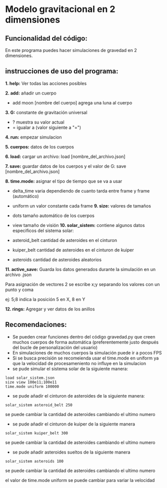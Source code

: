 # Modelo gravitacional en 2 dimensiones

## Funcionalidad del código:
En este programa puedes hacer simulaciones de gravedad en 2 dimensiones.
## instrucciones de uso del programa:
**1. help:** Ver todas las acciones posibles

**2. add:** añadir un cuerpo
- add moon [nombre del cuerpo] agrega una luna al cuerpo 

**3. G:** constante de gravitación universal
	
  - ? muestra su valor actual
  - = igualar a (valor siguiente a \"=\")

**4. run:** empezar simulacion

**5. cuerpos:** datos de los cuerpos

**6. load:** cargar un archivo: load [nombre_del_archivo.json]

**7. save:** guardar datos de los cuerpos y el valor de G: save [nombre_del_archivo.json]

**8. time.mode:** asignar el tipo de tiempo que se va a usar
  
  - delta_time varia dependiendo de cuanto tarda entre frame y frame (automático)
  - uniform un valor constante cada frame
**9. size:** valores de tamaños
  - dots tamaño automático de los cuerpos
  - view tamaño de visión
**10. solar_sistem:** contiene algunos datos especificos del sistema solar:

  - asteroid_belt cantidad de asteroides en el cinturon
  - kuiper_belt cantidad de asteroides en el cinturon de kuiper
  - asteroids cantidad de asteroides aleatorios

**11. active_save:** Guarda los datos generados durante la simulación en un archivo .json

Para asignación de vectores 2 se escribe x;y separando los valores con un punto y coma

ej: 5;8 indica la posición 5 en X, 8 en Y

**12. rings:** Agregar y ver datos de los anillos

## Recomendaciones:
- Se pueden crear funciones dentro del código gravedad.py que creen muchos cuerpos de forma automática (preferentemente justo después del bucle de personalización del usuario)
- En simulaciones de muchos cuerpos la simulación puede ir a pocos FPS
- Si se busca precisión se recomeienda usar el time.mode en uniform ya que la velocidad de procesameniento no influye en la simulacion
- se pude simular el sistema solar de la siguiente manera:
```
load solar_sistem.json
size view 100e11;100e11
time.mode uniform 100000
```
- se pude añadir el cinturon de asteroides de la siguiente manera:
```
solar_sistem asteroid_belt 250
``` 
se puede cambiar la cantidad de asteroides cambiando el ultimo numero
- se pude añadir el cinturon de kuiper de la siguiente manera
```
solar_sistem kuiper_belt 300
```
se puede cambiar la cantidad de asteroides cambiando el ultimo numero
- se pude añadir asteroides sueltos de la siguiente manera
```
solar_sistem asteroids 100
```
se puede cambiar la cantidad de asteroides cambiando el ultimo numero

el valor de time.mode uniform se puede cambiar para variar la velocidad

